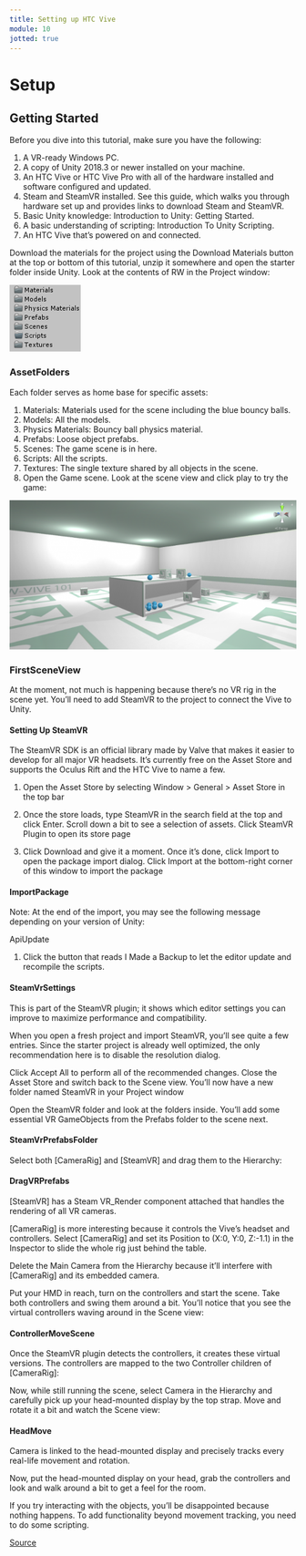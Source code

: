 ```yaml
---
title: Setting up HTC Vive
module: 10
jotted: true
---
```


# Setup

## Getting Started

Before you dive into this tutorial, make sure you have the following:

1. A VR-ready Windows PC.
2. A copy of Unity 2018.3 or newer installed on your machine.
3. An HTC Vive or HTC Vive Pro with all of the hardware installed and software configured and updated.
4. Steam and SteamVR installed. See this guide, which walks you through hardware set up and provides links to download Steam and SteamVR.
5. Basic Unity knowledge: Introduction to Unity: Getting Started.
6. A basic understanding of scripting: Introduction To Unity Scripting.
7. An HTC Vive that’s powered on and connected.

Download the materials for the project using the Download Materials button at the top or bottom of this tutorial, unzip it somewhere and open the starter folder inside Unity. Look at the contents of RW in the Project window:

<img src="../imgs/HTCProjectWindow.png">

### AssetFolders

Each folder serves as home base for specific assets:

1. Materials: Materials used for the scene including the blue bouncy balls.
2. Models: All the models.
3. Physics Materials: Bouncy ball physics material.
4. Prefabs: Loose object prefabs.
5. Scenes: The game scene is in here.
6. Scripts: All the scripts.
7. Textures: The single texture shared by all objects in the scene.
8. Open the Game scene. Look at the scene view and click play to try the game:

<img src="../imgs/HTCScene.png">

### FirstSceneView

At the moment, not much is happening because there’s no VR rig in the scene yet. You’ll need to add SteamVR to the project to connect the Vive to Unity.

#### Setting Up SteamVR

The SteamVR SDK is an official library made by Valve that makes it easier to develop for all major VR headsets. It’s currently free on the Asset Store and supports the Oculus Rift and the HTC Vive to name a few.

1. Open the Asset Store by selecting Window > General > Asset Store in the top bar

2. Once the store loads, type SteamVR in the search field at the top and click Enter. Scroll down a bit to see a selection of assets. Click SteamVR Plugin to open its store page

3. Click Download and give it a moment. Once it’s done, click Import to open the package import dialog. Click Import at the bottom-right corner of this window to import the package

#### ImportPackage

Note: At the end of the import, you may see the following message depending on your version of Unity:

ApiUpdate

1. Click the button that reads I Made a Backup to let the editor update and recompile the scripts.

#### SteamVrSettings

This is part of the SteamVR plugin; it shows which editor settings you can improve to maximize performance and compatibility.

When you open a fresh project and import SteamVR, you’ll see quite a few entries. Since the starter project is already well optimized, the only recommendation here is to disable the resolution dialog.

Click Accept All to perform all of the recommended changes. Close the Asset Store and switch back to the Scene view. You’ll now have a new folder named SteamVR in your Project window


Open the SteamVR folder and look at the folders inside. You’ll add some essential VR GameObjects from the Prefabs folder to the scene next.

#### SteamVrPrefabsFolder

Select both [CameraRig] and [SteamVR] and drag them to the Hierarchy:

#### DragVRPrefabs

[SteamVR] has a Steam VR_Render component attached that handles the rendering of all VR cameras.

[CameraRig] is more interesting because it controls the Vive’s headset and controllers. Select [CameraRig] and set its Position to (X:0, Y:0, Z:-1.1) in the Inspector to slide the whole rig just behind the table.


Delete the Main Camera from the Hierarchy because it’ll interfere with [CameraRig] and its embedded camera.

Put your HMD in reach, turn on the controllers and start the scene. Take both controllers and swing them around a bit. You’ll notice that you see the virtual controllers waving around in the Scene view:

#### ControllerMoveScene

Once the SteamVR plugin detects the controllers, it creates these virtual versions. The controllers are mapped to the two Controller children of [CameraRig]:


Now, while still running the scene, select Camera in the Hierarchy and carefully pick up your head-mounted display by the top strap. Move and rotate it a bit and watch the Scene view:

#### HeadMove

Camera is linked to the head-mounted display and precisely tracks every real-life movement and rotation.

Now, put the head-mounted display on your head, grab the controllers and look and walk around a bit to get a feel for the room.

If you try interacting with the objects, you’ll be disappointed because nothing happens. To add functionality beyond movement tracking, you need to do some scripting.

<a href="https://www.raywenderlich.com/9189-htc-vive-tutorial-for-unity#toc-anchor-002" target="_new">Source</a>